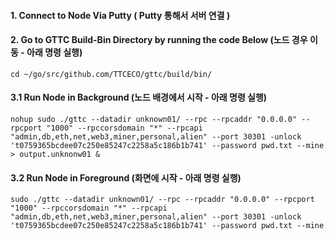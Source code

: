 #### 1. Connect to Node Via Putty ( Putty 통해서 서버 연결 )

#### 2. Go to GTTC Build-Bin Directory by running the code Below (노드 경우 이동 - 아래 명령 실행)

```
cd ~/go/src/github.com/TTCECO/gttc/build/bin/
```

#### 3.1 Run Node in Background (노드 배경에서 시작 - 아래 명령 실행)
```
nohup sudo ./gttc --datadir unknown01/ --rpc --rpcaddr "0.0.0.0" --rpcport "1000" --rpccorsdomain "*" --rpcapi "admin,db,eth,net,web3,miner,personal,alien" --port 30301 -unlock 't0759365bcdee07c250e85247c2258a5c186b1b741' --password pwd.txt --mine > output.unknonw01 &
```


#### 3.2 Run Node in Foreground (화면에 시작 - 아래 명령 실행)
```
sudo ./gttc --datadir unknown01/ --rpc --rpcaddr "0.0.0.0" --rpcport "1000" --rpccorsdomain "*" --rpcapi "admin,db,eth,net,web3,miner,personal,alien" --port 30301 -unlock 't0759365bcdee07c250e85247c2258a5c186b1b741' --password pwd.txt --mine 
```


